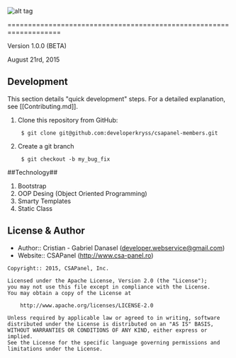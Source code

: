 ![alt tag](https://raw.githubusercontent.com/developerkryss/csapanel-members/master/templates/csapanel/images/logointerface.png)

===================================================================



Version 1.0.0 (BETA)

August 21rd, 2015

Development
-----------
This section details "quick development" steps. For a detailed explanation, see [[Contributing.md]].

1. Clone this repository from GitHub:

		$ git clone git@github.com:developerkryss/csapanel-members.git

2. Create a git branch

		$ git checkout -b my_bug_fix

##Technology##

 1. Bootstrap
 2. OOP Desing (Object Oriented Programming)
 3. Smarty Templates
 4. Static Class

License & Author
-----------------
- Author:: Cristian - Gabriel Danasel (<developer.webservice@gmail.com>)
- Website:: CSAPanel (http://www.csa-panel.ro)


```text
Copyright:: 2015, CSAPanel, Inc.

Licensed under the Apache License, Version 2.0 (the "License");
you may not use this file except in compliance with the License.
You may obtain a copy of the License at

    http://www.apache.org/licenses/LICENSE-2.0

Unless required by applicable law or agreed to in writing, software
distributed under the License is distributed on an "AS IS" BASIS,
WITHOUT WARRANTIES OR CONDITIONS OF ANY KIND, either express or implied.
See the License for the specific language governing permissions and
limitations under the License.
```